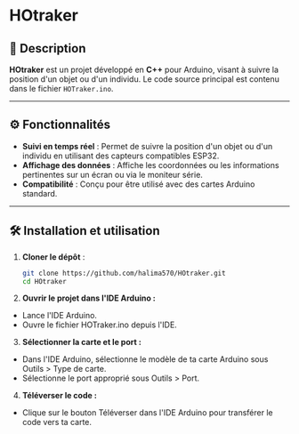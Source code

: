 # HOtraker

## 🧭 Description

**HOtraker** est un projet développé en **C++** pour Arduino, visant à suivre la position d'un objet ou d'un individu. Le code source principal est contenu dans le fichier `HOTraker.ino`.

---

## ⚙️ Fonctionnalités

- **Suivi en temps réel** : Permet de suivre la position d'un objet ou d'un individu en utilisant des capteurs compatibles ESP32.
- **Affichage des données** : Affiche les coordonnées ou les informations pertinentes sur un écran ou via le moniteur série.
- **Compatibilité** : Conçu pour être utilisé avec des cartes Arduino standard.
---

## 🛠️ Installation et utilisation

1. **Cloner le dépôt** :

   ```bash
   git clone https://github.com/halima570/HOtraker.git
   cd HOtraker
2. **Ouvrir le projet dans l'IDE Arduino :**
- Lance l'IDE Arduino.
- Ouvre le fichier HOTraker.ino depuis l'IDE.
3. **Sélectionner la carte et le port :**
- Dans l'IDE Arduino, sélectionne le modèle de ta carte Arduino sous Outils > Type de carte.
- Sélectionne le port approprié sous Outils > Port.
4. **Téléverser le code :**
- Clique sur le bouton Téléverser dans l'IDE Arduino pour transférer le code vers ta carte.
